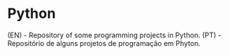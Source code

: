 # Python
(EN) - Repository of some programming projects in Python.
(PT) - Repositório de alguns projetos de programação em Phyton.
